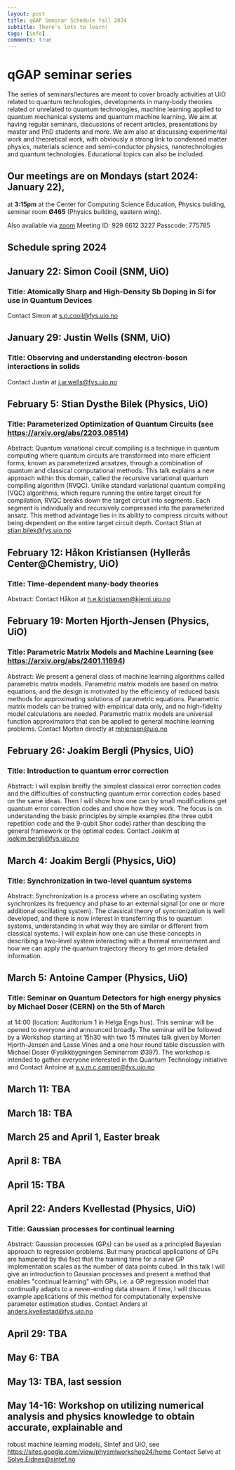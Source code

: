 ```yaml
---
layout: post
title: qGAP Seminar Schedule fall 2024  
subtitle: There's lots to learn!
tags: [info]
comments: true
---
```


# qGAP seminar series

The series of seminars/lectures are meant to cover broadly activities
at UiO related to quantum technologies, developments in many-body
theories related or unrelated to quantum technologies, machine
learning applied to quantum mechanical systems and quantum machine
learning. We aim at having regular seminars, discussions of recent
articles, presentations by master and PhD students and more. We aim
also at discussing experimental work and theoretical work, with
obviously a strong link to condensed matter physics, materials science
and semi-conductor physics, nanotechnologies and quantum technologies.
Educational topics can also be included. 


## Our meetings are on Mondays (start 2024: January 22),
at **3:15pm** at the Center for Computing Science Education, Physics
bulding, seminar room **Ø465** (Physics building, eastern wing).

Also available via  [zoom](https://msu.zoom.us/j/92966123227?pwd=ME02YmE5UGVCZGhCNWJPZG1zcExQZz09)
Meeting ID: 929 6612 3227
Passcode: 775785

##               Schedule spring 2024


## January 22:   Simon Cooil (SNM, UiO)
### Title: Atomically Sharp and High-Density Sb Doping in Si for use in Quantum Devices
Contact Simon at s.p.cooil@fys.uio.no
	      
## January 29:   Justin Wells  (SNM, UiO)
### Title: Observing and understanding electron-boson interactions in solids
Contact Justin at j.w.wells@fys.uio.no

## February 5:   Stian Dysthe Bilek (Physics, UiO)
### Title: Parameterized Optimization of Quantum Circuits (see https://arxiv.org/abs/2203.08514)
Abstract: Quantum variational circuit compiling is a technique in quantum computing where quantum circuits are
transformed into more efficient forms, known as parameterized ansatzes, through a combination of quantum and classical computational methods.
This talk explains a new approach within this domain, called the recursive variational quantum compiling algorithm (RVQC). Unlike standard
variational quantum compiling (VQC) algorithms, which require running the entire target circuit for compilation, RVQC breaks down the target circuit
into  segments. Each segment is individually and recursively compressed into the parameterized ansatz. This method advantage lies
in its ability to compress circuits without being dependent on the entire target circuit depth.
Contact Stian at stian.bilek@fys.uio.no
	      
## February 12:  Håkon Kristiansen (Hyllerås Center@Chemistry, UiO) 
### Title:  Time-dependent many-body theories
Abstract:
Contact Håkon at h.e.kristiansen@kjemi.uio.no
	      
## February 19:  Morten Hjorth-Jensen (Physics, UiO)
### Title: Parametric Matrix Models and Machine Learning (see https://arxiv.org/abs/2401.11694)
Abstract: We present a general class of machine learning algorithms called parametric matrix models. Parametric matrix
models are based on matrix equations, and the design is motivated by the efficiency of reduced basis methods
for approximating solutions of parametric equations. Parametric matrix models can be trained with empirical data only,
and no high-fidelity model calculations are needed. Parametric matrix models are universal function approximators that can be applied
to general machine learning problems.
Contact Morten directly at mhjensen@uio.no
	      
## February 26:  Joakim Bergli (Physics, UiO)
### Title: Introduction to quantum error correction
Abstract: I will explain breifly the simplest classical error correction codes and the difficulties of constructing
quantum error correction codes based on the same ideas. Then I will show how one can by small modifications get quantum
error correction codes and show how they work. The focus is on understanding the basic principles by simple
examples (the three qubit repetition code and the 9-qubit Shor code) rather than descibing the general framework or the optimal codes.
Contact Joakim at joakim.bergli@fys.uio.no

## March 4:      Joakim Bergli (Physics, UiO) 
### Title: Synchronization in two-level quantum systems
Abstract: Synchronization is a process where an oscillating system synchronizes its frequency and phase to an external
signal (or one or more additional oscillating system). The classical theory of syncronization is well developed, and there is
now interest in transferring this to quantum systems, understanding in what way they are similar or different from classical systems.
I will explain how one can use these concepts in describing a two-level system interacting with a thermal environment
and how we can apply the quantum trajectory theory to get more detailed information. 

## March 5:      Antoine Camper (Physics, UiO)
### Title: Seminar on Quantum Detectors for high energy physics by Michael Doser (CERN) on the 5th of March
at 14:00 (location: Auditorium 1 in Helga Engs hus). This seminar will be opened to everyone and announced broadly.
The seminar will be followed by a Workshop  starting at 15h30 with two 15 minutes talk given by Morten
Hjorth-Jensen and Lasse Vines and a one hour round table discussion with Michael Doser (Fysikkbygningen Seminarrom Ø397).
The workshop is intended to gather everyone interested in the Quantum Technology initiative and
Contact Antoine at a.y.m.c.camper@fys.uio.no

## March 11:     TBA

## March 18:     TBA

## March 25 and April 1, Easter break

## April 8:      TBA

## April 15:     TBA

## April 22:     Anders Kvellestad (Physics, UiO)
### Title: Gaussian processes for continual learning
Abstract: Gaussian processes (GPs) can be used as a principled Bayesian approach to regression problems. But many practical
applications of GPs are hampered by the fact that the training time for a naive GP implementation scales as the number of data
points cubed. In this talk I will give an introduction to Gaussian processes and present a method that enables "continual learning"
with GPs, i.e. a GP regression model that continually adapts to a never-ending data stream. if time, I will discuss example
applications of this method for computationally expensive parameter estimation studies.
Contact Anders at anders.kvellestad@fys.uio.no

## April 29:     TBA

## May 6:        TBA

## May 13:       TBA, last session

## May 14-16:    Workshop on utilizing numerical analysis and physics knowledge to obtain accurate, explainable and
robust machine learning models, Sintef and UiO, see https://sites.google.com/view/physmlworkshop24/home
Contact Sølve at Solve.Eidnes@sintef.no
